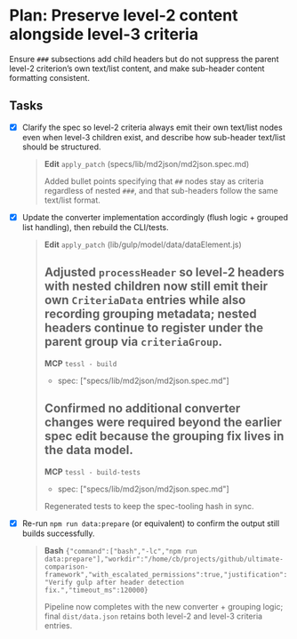 # Plan: Preserve level-2 content alongside level-3 criteria

Ensure `###` subsections add child headers but do not suppress the parent level-2 criterion’s own text/list content, and make sub-header content formatting consistent.

## Tasks

- [x] Clarify the spec so level-2 criteria always emit their own text/list nodes even when level-3 children exist, and describe how sub-header text/list should be structured.
  > **Edit** `apply_patch` (specs/lib/md2json/md2json.spec.md)
  >
  > Added bullet points specifying that `##` nodes stay as criteria regardless of nested `###`, and that sub-headers follow the same text/list format.
- [x] Update the converter implementation accordingly (flush logic + grouped list handling), then rebuild the CLI/tests.
  > **Edit** `apply_patch` (lib/gulp/model/data/dataElement.js)
  >
  > Adjusted `processHeader` so level-2 headers with nested children now still emit their own `CriteriaData` entries while also recording grouping metadata; nested headers continue to register under the parent group via `criteriaGroup`.
  > ---
  > **MCP** `tessl - build`
  > - spec: ["specs/lib/md2json/md2json.spec.md"]
  >
  > Confirmed no additional converter changes were required beyond the earlier spec edit because the grouping fix lives in the data model.
  > ---
  > **MCP** `tessl - build-tests`
  > - spec: ["specs/lib/md2json/md2json.spec.md"]
  >
  > Regenerated tests to keep the spec-tooling hash in sync.
- [x] Re-run `npm run data:prepare` (or equivalent) to confirm the output still builds successfully.
  > **Bash** `{"command":["bash","-lc","npm run data:prepare"],"workdir":"/home/cb/projects/github/ultimate-comparison-framework","with_escalated_permissions":true,"justification":"Verify gulp after header detection fix.","timeout_ms":120000}`
  >
  > Pipeline now completes with the new converter + grouping logic; final `dist/data.json` retains both level-2 and level-3 criteria entries.
